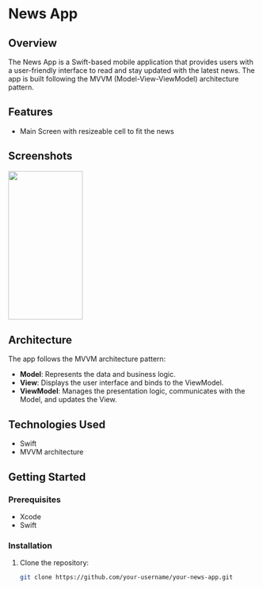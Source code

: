 # News App
## Overview

The News App is a Swift-based mobile application that provides users with a user-friendly interface to read and stay updated with the latest news. The app is built following the MVVM (Model-View-ViewModel) architecture pattern.

## Features

- Main Screen with resizeable cell to fit the news

## Screenshots

 <img src="https://github.com/ahmedmohamedaboelsood/MVVM-News-App/assets/97084704/7d6ac076-5079-43f0-bb98-20220a3ed60b" width="150" height="300">

## Architecture

The app follows the MVVM architecture pattern:

- **Model**: Represents the data and business logic.
- **View**: Displays the user interface and binds to the ViewModel.
- **ViewModel**: Manages the presentation logic, communicates with the Model, and updates the View.

## Technologies Used

- Swift
- MVVM architecture

## Getting Started

### Prerequisites

- Xcode 
- Swift   

### Installation

1. Clone the repository:

   ```bash
   git clone https://github.com/your-username/your-news-app.git
